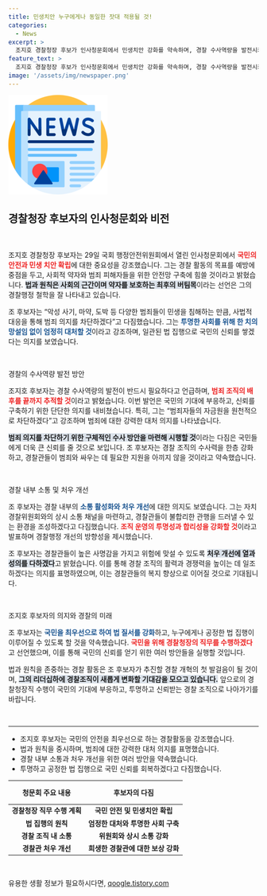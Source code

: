 ```yaml
---
title: 민생치안 누구에게나 동일한 잣대 적용될 것!
categories:
  - News
excerpt: >
  조지호 경찰청장 후보가 인사청문회에서 민생치안 강화를 약속하며, 경찰 수사역량을 발전시키고 내부 소통 및 처우 개선을 강조했습니다. 국민만 바라보겠다는 그의 다짐이 주목받고 있습니다.
feature_text: >
  조지호 경찰청장 후보가 인사청문회에서 민생치안 강화를 약속하며, 경찰 수사역량을 발전시키고 내부 소통 및 처우 개선을 강조했습니다. 국민만 바라보겠다는 그의 다짐이 주목받고 있습니다.
image: '/assets/img/newspaper.png'
---
```


<p><img src="/assets/img/newspaper.png" alt="kimp 속보" /></p>

<h2 data-ke-size="size26">경찰청장 후보자의 인사청문회와 비전</h2>

<p data-ke-size="size16">&nbsp;</p>

<p>조지호 경찰청장 후보자는 29일 국회 행정안전위원회에서 열린 인사청문회에서 <b><span style="color: #ee2323;">국민의 안전과 민생 치안 확립</span></b>에 대한 중요성을 강조했습니다. 그는 경찰 활동의 목표를 예방에 중점을 두고, 사회적 약자와 범죄 피해자들을 위한 안전망 구축에 힘쓸 것이라고 밝혔습니다. <b><span style="background-color: #21538527;">법과 원칙은 사회의 근간이며 약자를 보호하는 최후의 버팀목</span></b>이라는 선언은 그의 경찰행정 철학을 잘 나타내고 있습니다.</p>

<p>조 후보자는 “악성 사기, 마약, 도박 등 다양한 범죄들이 민생을 침해하는 만큼, 사법적 대응을 통해 범죄 의지를 차단하겠다”고 다짐했습니다. 그는 <b><span style="color: #1a5490;">투명한 사회를 위해 한 치의 망설임 없이 엄정히 대처할 것</span></b>이라고 강조하며, 일관된 법 집행으로 국민의 신뢰를 쌓겠다는 의지를 보였습니다.</p>

<p data-ke-size="size16">&nbsp;</p>

<p>경찰의 수사역량 발전 방안</p>

<p>조지호 후보자는 경찰 수사역량의 발전이 반드시 필요하다고 언급하며, <b><span style="color: #ee2323;">범죄 조직의 배후를 끝까지 추적할 것</span></b>이라고 밝혔습니다. 이번 발언은 국민의 기대에 부응하고, 신뢰를 구축하기 위한 단단한 의지를 내비쳤습니다. 특히, 그는 “범죄자들의 자금원을 원천적으로 차단하겠다”고 강조하며 범죄에 대한 강력한 대처 의지를 나타냈습니다.</p>

<p><b><span style="background-color: #21538527;">범죄 의지를 차단하기 위한 구체적인 수사 방안을 마련해 시행할 것</span></b>이라는 다짐은 국민들에게 더욱 큰 신뢰를 줄 것으로 보입니다. 조 후보자는 경찰 조직의 수사력을 한층 강화하고, 경찰관들이 범죄와 싸우는 데 필요한 지원을 아끼지 않을 것이라고 약속했습니다.</p>

<p data-ke-size="size16">&nbsp;</p>

<p>경찰 내부 소통 및 처우 개선</p>

<p>조 후보자는 경찰 내부의 <b><span style="color: #1a5490;">소통 활성화와 처우 개선</span></b>에 대한 의지도 보였습니다. 그는 자치경찰위원회와의 상시 소통 채널을 마련하고, 경찰관들이 불합리한 관행을 드러낼 수 있는 환경을 조성하겠다고 다짐했습니다. <b><span style="color: #ee2323;">조직 운영의 투명성과 합리성을 강화할 것</span></b>이라고 발표하며 경찰행정 개선의 방향성을 제시했습니다.</p>

<p>조 후보자는 경찰관들이 높은 사명감을 가지고 위험에 맞설 수 있도록 <b><span style="background-color: #21538527;">처우 개선에 열과 성의를 다하겠다</span></b>고 밝혔습니다. 이를 통해 경찰 조직의 활력과 경쟁력을 높이는 데 일조하겠다는 의지를 표명하였으며, 이는 경찰관들의 복지 향상으로 이어질 것으로 기대됩니다.</p>

<p data-ke-size="size16">&nbsp;</p>

<p>조지호 후보자의 의지와 경찰의 미래</p>

<p>조 후보자는 <b><span style="color: #1a5490;">국민을 최우선으로 하여 법 질서를 강화</span></b>하고, 누구에게나 공정한 법 집행이 이루어질 수 있도록 할 것을 약속했습니다. <b><span style="color: #ee2323;">국민을 위해 경찰청장의 직무를 수행하겠다</span></b>고 선언했으며, 이를 통해 국민의 신뢰를 얻기 위한 여러 방안들을 실행할 것입니다. </p>

<p>법과 원칙을 존중하는 경찰 활동은 조 후보자가 추진할 경찰 개혁의 첫 발걸음이 될 것이며, <b><span style="background-color: #21538527;">그의 리더십하에 경찰조직이 새롭게 변화할 기대감을 모으고 있습니다.</span></b> 앞으로의 경찰청장직 수행이 국민의 기대에 부응하고, 투명하고 신뢰받는 경찰 조직으로 나아가기를 바랍니다.</p>

<p data-ke-size="size16">&nbsp;</p>

<hr>

<ul>
<li>조지호 후보자는 국민의 안전을 최우선으로 하는 경찰활동을 강조했습니다.</li>
<li>법과 원칙을 중시하며, 범죄에 대한 강력한 대처 의지를 표명했습니다.</li>
<li>경찰 내부 소통과 처우 개선을 위한 여러 방안을 약속했습니다.</li>
<li>투명하고 공정한 법 집행으로 국민 신뢰를 회복하겠다고 다짐했습니다.</li>
</ul>

<table style="width: 100%; border-collapse: collapse;">
<thead>
<tr>
<th style="text-align: center; height: 40px;"><b>청문회 주요 내용</b></th>
<th style="text-align: center; height: 40px;"><b>후보자의 다짐</b></th>
</tr>
</thead>
<tbody>
<tr>
<td style="text-align: center; height: 17px;"><b>경찰청장 직무 수행 계획</b></td>
<td style="text-align: center; height: 17px;"><b>국민 안전 및 민생치안 확립</b></td>
</tr>
<tr>
<td style="text-align: center; height: 17px;"><b>법 집행의 원칙</b></td>
<td style="text-align: center; height: 17px;"><b>엄정한 대처와 투명한 사회 구축</b></td>
</tr>
<tr>
<td style="text-align: center; height: 17px;"><b>경찰 조직 내 소통</b></td>
<td style="text-align: center; height: 17px;"><b>위원회와 상시 소통 강화</b></td>
</tr>
<tr>
<td style="text-align: center; height: 17px;"><b>경찰관 처우 개선</b></td>
<td style="text-align: center; height: 17px;"><b>희생한 경찰관에 대한 보상 강화</b></td>
</tr>
</tbody>
</table>

<p data-ke-size="size16">&nbsp;</p>
유용한 생활 정보가 필요하시다면, <a href="https://qoogle.tistory.com" rel="dofollow">qoogle.tistory.com</a>


